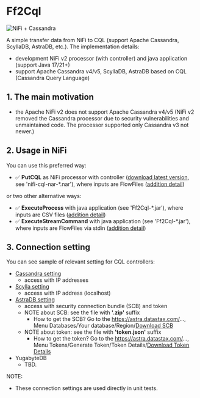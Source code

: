 # Ff2Cql

![NiFi + Cassandra](https://github.com/george0st/Csv2Cql/blob/main/docs/assets/nifi_cassandra.png?raw=true)

A simple transfer data from NiFi to CQL (support Apache Cassandra, 
ScyllaDB, AstraDB, etc.). The implementation details:
 - development NiFi v2 processor (with controller) and java application (support Java 17/21+)
 - support Apache Cassandra v4/v5, ScyllaDB, AstraDB based on CQL (Cassandra Query Language)

## 1. The main motivation

 - the Apache NiFi v2 does not support Apache Cassandra v4/v5 (NiFi v2 removed 
   the Cassandra processor due to security vulnerabilities and unmaintained 
   code. The processor supported only Cassandra v3 not newer.)

## 2. Usage in NiFi

You can use this preferred way:
 - ✅ **PutCQL** as NiFi processor with controller ([download latest version](./nifi/cql-processor/output/), see 'nifi-cql-nar-*.nar'), where inputs are FlowFiles ([addition detail](./nifi/cql-processor/docs/README.md))
 
or two other alternative ways:
 - ✅ **ExecuteProcess** with java application (see 'Ff2Cql-*.jar'), where inputs are CSV files ([addition detail](./console_app/Ff2Cql/docs/README.md#2-executeprocess-java-application)) 
 - ✅ **ExecuteStreamCommand** with java application (see 'Ff2Cql-*.jar'), where inputs are FlowFiles via stdin ([addition detail](./console_app/Ff2Cql/docs/README.md#3-executestreamcommand-java-application))

## 3. Connection setting

You can see sample of relevant setting for CQL controllers:
 - [Cassandra setting](./nifi/cql-processor/nifi-cql/src/test/test-cassandra.json)
   - access with IP addresses
 - [Scylla setting](./nifi/cql-processor/nifi-cql/src/test/test-scylla.json)
   - access with IP address (localhost)
 - [AstraDB setting](./nifi/cql-processor/nifi-cql/src/test/test-astra.json)
   - access with security connection bundle (SCB) and token
   - NOTE about SCB: see the file with **'.zip'** suffix
     - How to get the SCB? Go to the https://astra.datastax.com/...,
       Menu Databases/Your database/Region/[Download SCB](./docs/assets/astradb-download-SCB.png)
   - NOTE about token: see the file with **'token.json'** suffix
     - How to get the token? Go to the https://astra.datastax.com/...,
       Menu Tokens/Generate Token/Token Details/[Download Token Details](./docs/assets/astradb-download-token.png)
 - YugabyteDB
   - TBD.
   
NOTE: 
 - These connection settings are used directly in unit tests.